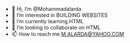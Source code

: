 - 👋 Hi, I’m @Mohammadalarda
- 👀 I’m interested in BUILDING WEBSITES 
- 🌱 I’m currently learning HTML
- 💞️ I’m looking to collaborate on HTML
- 📫 How to reach me M.ALARDA@YAHOO.COM

<!---
Mohammadalarda/Mohammadalarda is a ✨ special ✨ repository because its `README.md` (this file) appears on your GitHub profile.
You can click the Preview link to take a look at your changes.
--->
